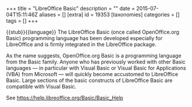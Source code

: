 +++
title = "LibreOffice Basic"
description = ""
date = 2015-07-04T15:11:46Z
aliases = []
[extra]
id = 19353
[taxonomies]
categories = []
tags = []
+++

{{stub}}{{language}}
The LibreOffice Basic (once called OpenOffice.org Basic) programming language has been developed especially for LibreOffice and is firmly integrated in the LibreOffice package.

As the name suggests, OpenOffice.org Basic is a programming language from the Basic family. Anyone who has previously worked with other Basic languages — in particular with Visual Basic or Visual Basic for Applications (VBA) from Microsoft — will quickly become accustomed to LibreOffice Basic. Large sections of the basic constructs of LibreOffice Basic are compatible with Visual Basic.

See https://help.libreoffice.org/Basic/Basic_Help
